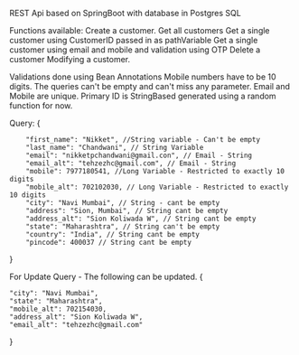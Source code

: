 REST Api based on SpringBoot with database in Postgres SQL

Functions available:
Create a customer.
Get all customers
Get a single customer using CustomerID passed in as pathVariable
Get a single customer using email and mobile and validation using OTP
Delete a customer
Modifying a customer.


Validations done using Bean Annotations
Mobile numbers have to be 10 digits.
The queries can't be empty and can't miss any parameter.
Email and Mobile are unique.
Primary ID is StringBased generated using a random function for now. 

Query: {

        "first_name": "Nikket", //String variable - Can't be empty
        "last_name": "Chandwani", // String Variable  
        "email": "nikketpchandwani@gmail.con", // Email - String 
        "email_alt": "tehzezhc@gmail.com", // Email - String
        "mobile": 7977180541, //Long Variable - Restricted to exactly 10 digits
        "mobile_alt": 702102030, // Long Variable - Restricted to exactly 10 digits
        "city": "Navi Mumbai", // String - cant be empty
        "address": "Sion, Mumbai", // String cant be empty
        "address_alt": "Sion Koliwada W", // String cant be empty
        "state": "Maharashtra", // String can't be empty     
        "country": "India", // String cant be empty    
        "pincode": 400037 // String cant be empty
        
}

For Update Query - The following can be updated.
{

    "city": "Navi Mumbai",
    "state": "Maharashtra",
    "mobile_alt": 702154030,
    "address_alt": "Sion Koliwada W",
    "email_alt": "tehzezhc@gmail.com"
}
